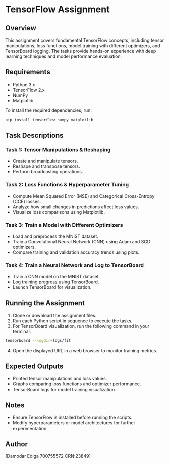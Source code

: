 # TensorFlow Assignment

## Overview
This assignment covers fundamental TensorFlow concepts, including tensor manipulations, loss functions, model training with different optimizers, and TensorBoard logging. The tasks provide hands-on experience with deep learning techniques and model performance evaluation.

## Requirements
- Python 3.x
- TensorFlow 2.x
- NumPy
- Matplotlib

To install the required dependencies, run:
```bash
pip install tensorflow numpy matplotlib
```

## Task Descriptions

### Task 1: Tensor Manipulations & Reshaping
- Create and manipulate tensors.
- Reshape and transpose tensors.
- Perform broadcasting operations.

### Task 2: Loss Functions & Hyperparameter Tuning
- Compute Mean Squared Error (MSE) and Categorical Cross-Entropy (CCE) losses.
- Analyze how small changes in predictions affect loss values.
- Visualize loss comparisons using Matplotlib.

### Task 3: Train a Model with Different Optimizers
- Load and preprocess the MNIST dataset.
- Train a Convolutional Neural Network (CNN) using Adam and SGD optimizers.
- Compare training and validation accuracy trends using plots.

### Task 4: Train a Neural Network and Log to TensorBoard
- Train a CNN model on the MNIST dataset.
- Log training progress using TensorBoard.
- Launch TensorBoard for visualization.

## Running the Assignment
1. Clone or download the assignment files.
2. Run each Python script in sequence to execute the tasks.
3. For TensorBoard visualization, run the following command in your terminal:
```bash
tensorboard --logdir=logs/fit
```
4. Open the displayed URL in a web browser to monitor training metrics.

## Expected Outputs
- Printed tensor manipulations and loss values.
- Graphs comparing loss functions and optimizer performance.
- TensorBoard logs for model training visualization.

## Notes
- Ensure TensorFlow is installed before running the scripts.
- Modify hyperparameters or model architectures for further experimentation.

## Author
[Damodar Ediga
700755572
CRN:23849]


